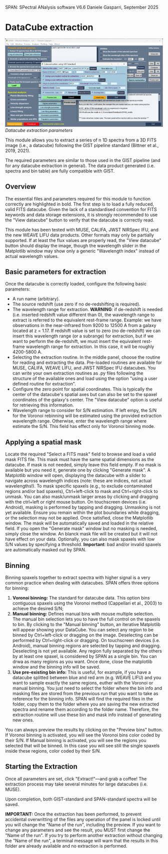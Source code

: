 SPAN: SPectral ANalysis software V6.6
Daniele Gasparri, September 2025

# DataCube extraction #

![Datacube extraction](img/datacube_extraction.png)
*Datacube extraction parameters*


This module allows you to extract a series of n 1D spectra from a 3D FITS image (i.e., a datacube) following the GIST pipeline standard (Bittner et al., 2019, 2021).

The required parameters are similar to those used in the GIST pipeline (and for any datacube extraction in general). The data product generated (i.e. spectra and bin table) are fully compatible with GIST.


## Overview
The essential files and parameters required for this module to function correctly are highlighted in bold. The first step is to load a fully reduced, valid FITS datacube. Given the lack of a standardised convention for FITS keywords and data storage extensions, it is strongly recommended to use the "View datacube" button to verify that the datacube is correctly read.

This module has been tested with MUSE, CALIFA, JWST NIRSpec IFU, and the new WEAVE LIFU data products. Other formats may only be partially supported. If at least the flux values are properly read, the "View datacube" button should display the image, though the wavelength slider in the Matplotlib window may show only a generic "Wavelength index" instead of actual wavelength values.


## Basic parameters for extraction
Once the datacube is correctly loaded, configure the following basic parameters:

- A run name (arbitrary).
- The source redshift (use zero if no de-redshifting is required).
- The wavelength range for extraction. **WARNING**: if de-redshift is needed (i.e. inserted redshift value different than 0), the wavelength range to extract is referred to the equivalent rest-frame range. Example: we have observations in the near-infrared from 9200 to 12500 A from a galaxy located at z = 1.17. If redshift value is set to zero (no de-redshift) we can insert this wavelength range (or a subrange) for extraction, but if we want to perform the de-redshift, we must insert the equivalent rest-frame wavelength range for extraction. In this case, it will be roughly 4200-5800 A. 
- Selecting the extraction routine. In the middle panel, choose the routine for reading and extracting the data. Pre-loaded routines are available for MUSE, CALIFA, WEAVE LIFU, and JWST NIRSpec IFU datacubes. You can write your own extraction routines as .py files following the structure of the available ones and load using the option "using a user defined routine for extraction".
- Configure the zero point for spatial coordinates. This is typically the center of the datacube's spatial axes but can also be set to the spaxel coordinates of the galaxy's center. The "View datacube" option is useful for retrieving this information.
- Wavelength range to consider for S/N estimation. If left empy, the S/N for the Voronoi rebinning will be estimated using the provided extraction wavelength range. Otherwise, enter the wavelength range where estimate the S/N. This field has effect only for Voronoi binning mode.


## Applying a spatial mask
Locate the required "Select a FITS mask" field to browse and load a valid mask FITS file. This mask must have the same spatial dimensions as the datacube. If mask is not needed, simply leave this field empty.
If no mask is available but you need it, generate one by clicking "Generate mask". A Matplotlib window will open, displaying the datacube with a slider to navigate across wavelength indices (note: these are indices, not actual wavelengths!). 
To mask specific spaxels (e.g., to exclude contaminated regions and/or bad spaxels), Ctrl+left-click to mask and Ctrl+right-click to unmask. You can also mask/unmask larger areas by clicking and dragging with the ctrl+left or right mouse button. On touchscreen devices (i.e. Android), masking is performed by tapping and dragging. Unmasking is not yet available. Ensure you remain within the plot boundaries while dragging, or the selection may not be applied.
Once satisfied, close the Matplotlib window. The mask will be automatically saved and loaded in the relative field.
If you open the "Generate mask" window but no masking is needed, simply close the window. An blanck mask file will be created but it will not have effect on your data.
Optionally, you can also mask spaxels with low S/N values by specifying a threshold.
**Important**: bad and/or invalid spaxels are automatically masked out by SPAN. 


## Binning
Binning spaxels together to extract spectra with higher signal is a very common practice when dealing with datacubes. SPAN offers three options for binning:
1. **Voronoi binning:** The standard for datacube data. This option bins contiguous spaxels using the Voronoi method (Cappellari et al., 2003) to achieve the desired S/N; 
2. **Manual binning:** Defines manual bins with mouse multiple selection. The manual bin selection lets you to have the full control on the spaxels to bin. By clicking to the "Manual binning" button, an iterative Matplotlib will appear showing your DataCube. You can select any region to be binned by Ctrl+left-click or dragging on the image. Deselecting can be performed by Ctrl+right-click or dragging. On touchscreen devices (i.e. Android), manual binning regions are selected by tapping and dragging. Deselecting is not yet available. Any region fully separated by the others by at least one spaxel, is considered by SPAN as a single bin. You can drwa as many regions as you want. Once done, close the matplotlib window and the binning info will be saved.
3. **Use pre-existing bin info:** This is useful, for example, if you have a datacube splitted between blue and red arm (e.g. WEAVE LIFU) and you want to sample exactly the same regions, euther with the Voronoi or manual binning. You just need to select the folder where the bin info and masking files are stored from the previous run that you want to take as reference for the binning info. SPAN will find the required files in the folder, copy them to the folder where you are saving the new extracted spectra and rename them according to the folder name. Therefore, the extraction routine will use these bin and mask info instead of generating new ones.

You can always preview the results by clicking on the "Preview bins" button. If Voronoi binning is activated, you will see the Voronoi bins color coded by their S/N. If Manual binning is activated, you will see the regions you selected that will be binned. In this case you will see still the single spaxels inside these regions, color coded by their S/N.


## Starting the Extraction
Once all parameters are set, click "Extract!"—and grab a coffee! The extraction process may take several minutes for large datacubes (i.e. MUSE).

Upon completion, both GIST-standard and SPAN-standard spectra will be saved.

**IMPORTANT:** Once the extraction has been performed, to prevent accidental overwritting of the files any operation of the panel is locked until you will change the "Name of the run", including the preview. If you want to change any parameters and see the result, you MUST first change the "Name of the run". If you try to perform another extraction without changing the "Name of the run", a terminal message will warn that the results in this folder are already available and no extraction is performed.
